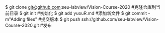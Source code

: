$ git clone git@github.com:seu-labview/Vision-Course-2020 #克隆仓库到当前目录 $ git init #初始化 $ git add yuouR.md #添加新文件 $ git commit -m"Adding files" #提交版本 $ git push ssh://github.com/seu-labview/Vision-Course-2020.git #发布
